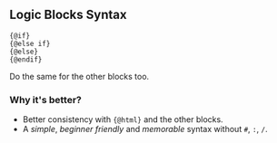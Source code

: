 ## Logic Blocks Syntax

```
{@if}
{@else if}
{@else}
{@endif}
```

Do the same for the other blocks too.

### Why it's better?

- Better consistency with `{@html}` and the other blocks.
- A *simple*, *beginner friendly* and *memorable* syntax without `#`, `:`, `/`.
